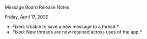 Message Board Release Notes

Friday, April 17, 2020

* Fixed: Unable to save a new message to a thread.*
* Fixed: New threads are now retained across uses of the app.*